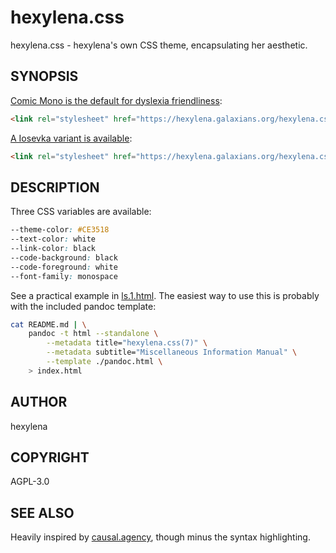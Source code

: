 # hexylena.css

hexylena.css - hexylena's own CSS theme, encapsulating her aesthetic.

## SYNOPSIS

[Comic Mono is the default for dyslexia friendliness](index.html):

```html
<link rel="stylesheet" href="https://hexylena.galaxians.org/hexylena.css/hexylena.css" />
```

[A Iosevka variant is available](index-i.html):

```html
<link rel="stylesheet" href="https://hexylena.galaxians.org/hexylena.css/hexylena-i.css" />
```

## DESCRIPTION

Three CSS variables are available:

```css
--theme-color: #CE3518
--text-color: white
--link-color: black
--code-background: black
--code-foreground: white
--font-family: monospace
```

See a practical example in [ls.1.html](./ls.html). The easiest way to use this is probably with the included pandoc template:

```bash
cat README.md | \
    pandoc -t html --standalone \
        --metadata title="hexylena.css(7)" \
        --metadata subtitle="Miscellaneous Information Manual" \
        --template ./pandoc.html \
    > index.html
```

## AUTHOR

hexylena

## COPYRIGHT

AGPL-3.0

## SEE ALSO

Heavily inspired by [causal.agency](https://causal.agency/), though minus the syntax highlighting.
